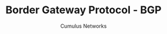 ---
title: Border Gateway Protocol - BGP
author: Cumulus Networks
weight: 520
product: SONiC
version: 4.0
siteSlug: sonic
---